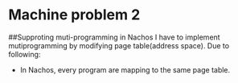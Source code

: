 # Machine problem 2

##Supproting muti-programming in Nachos
I have to implement mutiprogramming by modifying page table(address space).
Due to following:
* In Nachos, every program are mapping to the same page table.
